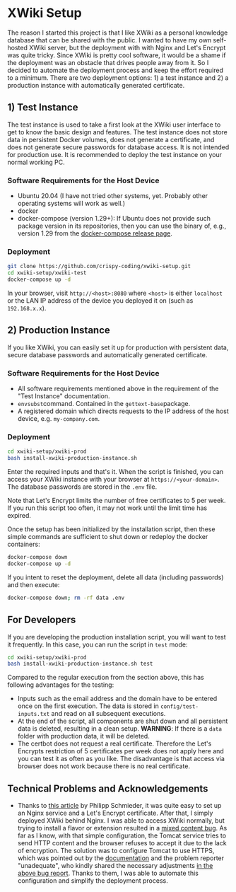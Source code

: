 # XWiki Setup

The reason I started this project is that I like XWiki as a personal knowledge database that can be shared with the public. I wanted to have my own self-hosted XWiki server, but the deployment with with Nginx and Let's Encrypt was quite tricky. Since XWiki is pretty cool software, it would be a shame if the deployment was an obstacle that drives people away from it. So I decided to automate the deployment process and keep the effort required to a minimum. There are two deployment options: 1) a test instance and 2) a production instance with automatically generated certificate.



## 1) Test Instance

The test instance is used to take a first look at the XWiki user interface to get to know the basic design and features. The test instance does not store data in persistent Docker volumes, does not generate a certificate, and does not generate secure passwords for database access. It is not intended for production use. It is recommended to deploy the test instance on your normal working PC.



### Software Requirements for the Host Device

* Ubuntu 20.04 (I have not tried other systems, yet. Probably other operating systems will work as well.)
* docker
* docker-compose (version 1.29+): If Ubuntu does not provide such package version in its repositories, then you can use the binary of, e.g., version 1.29 from the [docker-compose release page](https://github.com/docker/compose/releases).



### Deployment

```sh
git clone https://github.com/crispy-coding/xwiki-setup.git
cd xwiki-setup/xwiki-test
docker-compose up -d
```

In your browser, visit `http://<host>:8080` where `<host>` is either `localhost` or the LAN IP address of the device you deployed it on (such as `192.168.x.x`).



## 2) Production Instance

If you like XWiki, you can easily set it up for production with persistent data, secure database passwords and automatically generated certificate.



### Software Requirements for the Host Device

* All software requirements mentioned above in the requirement of the "Test Instance" documentation.
* `envsubst`command. Contained in the `gettext-base`package.
* A registered domain which directs requests to the IP address of the host device, e.g. `my-company.com`.



### Deployment 

```sh
cd xwiki-setup/xwiki-prod
bash install-xwiki-production-instance.sh
```

Enter the required inputs and that's it. When the script is finished, you can access your XWiki instance with your browser at `https://<your-domain>`. The database passwords are stored in the `.env` file.

Note that Let's Encrypt limits the number of free certificates to 5 per week. If you run this script too often, it may not work until the limit time has expired.

Once the setup has been initialized by the installation script, then these simple commands are sufficient to shut down or redeploy the docker containers:

```sh
docker-compose down
docker-compose up -d 
```

If you intent to reset the deployment, delete all data (including passwords) and then execute:

```sh
docker-compose down; rm -rf data .env
```



## For Developers

If you are developing the production installation script, you will want to test it frequently. In this case, you can run the script in `test` mode:

```sh
cd xwiki-setup/xwiki-prod
bash install-xwiki-production-instance.sh test
```

Compared to the regular execution from the section above, this has following advantages for the testing:

* Inputs such as the email address and the domain have to be entered once on the first execution. The data is stored in `config/test-inputs.txt` and read on all subsequent executions.
* At the end of the script, all components are shut down and all persistent data is deleted, resulting in a clean setup. **WARNING**: If there is a `data` folder with production data, it will be deleted.
* The certbot does not request a real certificate. Therefore the Let's Encrypts restriction of 5 certificates per week does not apply here and you can test it as often as you like. The disadvantage is that access via browser does not work because there is no real certificate.



## Technical Problems and Acknowledgements

* Thanks to [this article](https://pentacent.medium.com/nginx-and-lets-encrypt-with-docker-in-less-than-5-minutes-b4b8a60d3a71) by Philipp Schmieder, it was quite easy to set up an Nginx service and a Let's Encrypt certificate. After that, I simply deployed XWiki behind Nginx. I was able to access XWiki normally, but trying to install a flavor or extension resulted in a [mixed content bug](https://forum.xwiki.org/t/xwiki-https-mixed-content-10-11-docker-container-behind-nginx-proxy-rest-nightmare/4311). As far as I know, with that simple configuration, the Tomcat service tries to send HTTP content and the browser refuses to accept it due to the lack of encryption. The solution was to configure Tomcat to use HTTPS, which was pointed out by the [documentation](https://www.xwiki.org/xwiki/bin/view/Documentation/AdminGuide/Installation/InstallationWAR/InstallationTomcat/#Hhttps28secure29) and the problem reporter "unadequate", who kindly shared the necessary adjustments [in the above bug report](https://forum.xwiki.org/t/xwiki-https-mixed-content-10-11-docker-container-behind-nginx-proxy-rest-nightmare/4311/2). Thanks to them, I was able to automate this configuration and simplify the deployment process.

